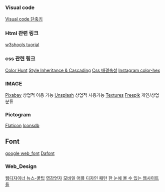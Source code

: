 ### Visual code
[Visual code 단축키](https://demun.github.io/vscode-tutorial/shortcuts/)


### Html 관련 링크
[w3shools tuorial](https://www.w3schools.com/)


### css 관련 링크
[Color Hunt](https://colorhunt.co/)
[Style Inheritance & Cascading](https://poiemaweb.com/css3-inheritance-cascading)
[Css 배경속성](https://webdir.tistory.com/340)
[Instagram color-hex](https://www.color-hex.com/color-palette/44340)


### IMAGE
[Pixabay](https://pixabay.com/ko/) 상업적 이용 가능
[Unsplash](http://unsplash.com/) 상업적 사용가능
[Textures](https://www.textures.com/) 
[Freepik](http://www.freepik.com/) 개인/상업 분류


### Pictogram
[Flaticon](https://www.flaticon.com/)
[Iconsdb](https://www.iconsdb.com/)


## Font
[google web_font](https://fonts.google.com/)
[Dafont](http://www.dafont.com/)

### Web_Design
[웹디자이너 뉴스-꿀팁](http://1stwebdesigner.com/)
[영감얻자](https://www.siteinspire.com/)
[모바일 어플 디자인 패턴](http://inspired-ui.com/)
[한 눈에 볼 수 있는 웹사이트들](http://www.gdweb.co.kr/main/)
